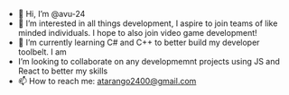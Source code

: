 - 👋 Hi, I’m @avu-24
- 👀 I’m interested in all things development, I aspire to join teams of like minded individuals. I hope to also join video game development!
- 🌱 I’m currently learning C# and C++ to better build my developer toolbelt. I am 
- I’m looking to collaborate on any developmemnt projects using JS and React to better my skills 
- 📫 How to reach me: atarango2400@gmail.com

<!---
avu-24/avu-24 is a ✨ special ✨ repository because its `README.md` (this file) appears on your GitHub profile.
You can click the Preview link to take a look at your changes.
--->
